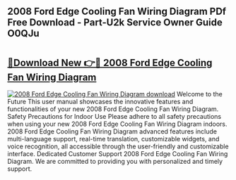 ## 2008 Ford Edge Cooling Fan Wiring Diagram PDf Free Download - Part-U2k Service Owner Guide O0QJu

# <h2><a href="http://dftye8x.blite.top/?on=2008+Ford+Edge+Cooling+Fan+Wiring+Diagram">🔗Download New 👉🔴 2008 Ford Edge Cooling Fan Wiring Diagram</a></h2>

[![2008 Ford Edge Cooling Fan Wiring Diagram download](https://i.imgur.com/lujVjoI.png)](http://dftye8x.blite.top/?on=2008+Ford+Edge+Cooling+Fan+Wiring+Diagram)
Welcome to the Future This user manual showcases the innovative features and functionalities of your new 2008 Ford Edge Cooling Fan Wiring Diagram. Safety Precautions for Indoor Use Please adhere to all safety precautions when using your new 2008 Ford Edge Cooling Fan Wiring Diagram indoors. 2008 Ford Edge Cooling Fan Wiring Diagram advanced features include multi-language support, real-time translation, customizable widgets, and voice recognition, all accessible through the user-friendly and customizable interface. Dedicated Customer Support 2008 Ford Edge Cooling Fan Wiring Diagram. We are committed to providing you with personalized and timely support.
